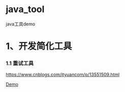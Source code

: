 # java_tool
 java工具demo

# 1、开发简化工具
### 1.1 重试工具
 https://www.cnblogs.com/ityuancom/p/13551509.html

 [Demo](src/main/java/org/vincent/guavaRetry/GuavaRetryDemo.java)